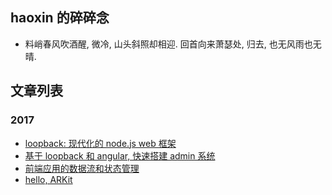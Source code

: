 
## haoxin 的碎碎念

* 料峭春风吹酒醒, 微冷, 山头斜照却相迎. 回首向来萧瑟处, 归去, 也无风雨也无晴.

## 文章列表

### 2017

* [loopback: 现代化的 node.js web 框架](articles/2017-introducing-loopback-next.md)
* [基于 loopback 和 angular, 快速搭建 admin 系统](articles/2017-loopback-and-angular-admin.md)
* [前端应用的数据流和状态管理](articles/2017-front-end-data-flow-and-state-management.md)
* [hello, ARKit](articles/2017-arkit-hello-world.md)
